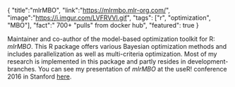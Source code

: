 {
    "title":"mlrMBO",
    "link":"https://mlrmbo.mlr-org.com/",
    "image":"https://i.imgur.com/LVFRVVl.gif",
    "tags": ["r", "optimization", "MBO"],
    "fact":" 700+ \"pulls\" from docker hub",
    "featured": true
}

Maintainer and co-author of the model-based optimization toolkit for R: *mlrMBO*.
This R package offers various Bayesian optimization methods and includes parallelization as well as multi-criteria optimization.
Most of my research is implemented in this package and partly resides in development-branches.
You can see my presentation of *mlrMBO* at the useR! conference 2016 in Stanford [here](https://channel9.msdn.com/Events/useR-international-R-User-conference/useR2016/mlrMBO-A-Toolbox-for-Model-Based-Optimization-of-Expensive-Black-Box-Functions).
